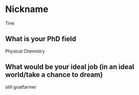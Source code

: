 # Nickname
Tine

## What is your PhD field
Physical Chemistry

## What would be your ideal job (in an ideal world/take a chance to dream)
still goatfarmer
